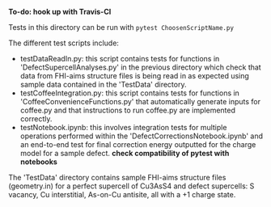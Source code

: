 **To-do: hook up with Travis-CI**

Tests in this directory can be run with `pytest ChoosenScriptName.py`

The different test scripts include:
- testDataReadIn.py: this script contains tests for functions in 'DefectSupercellAnalyses.py' in the previous directory which check that data from FHI-aims structure files is being read in as expected using sample data contained in the 'TestData' directory.
- testCoffeeIntegration.py: this script contains tests for functions in 'CoffeeConvenienceFunctions.py' that automatically generate inputs for coffee.py and that instructions to run coffee.py are implemented correctly.
- testNotebook.ipynb: this involves integration tests for multiple operations performed within the 'DefectCorrectionsNotebook.ipynb' and an end-to-end test for final correction energy outputted for the charge model for a sample defect. **check compatibility of pytest with notebooks**


The 'TestData' directory contains sample FHI-aims structure files (geometry.in) for a perfect supercell of Cu3AsS4 and defect supercells: S vacancy, Cu interstitial, As-on-Cu antisite, all with a +1 charge state.